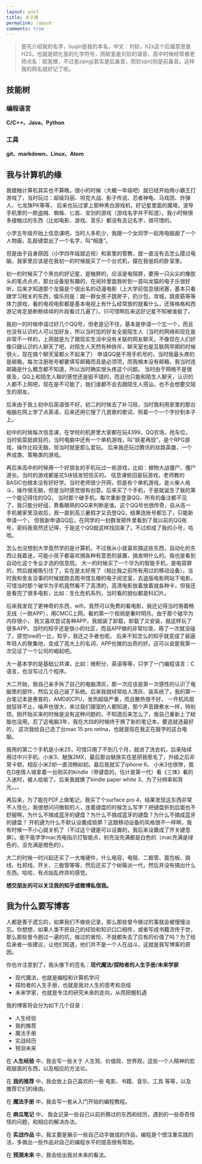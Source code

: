 ```yaml
---
layout: post
title: 关于我
permalink: /about
comments: true
---
```


>首先介绍我的名字，liuqin是我的本名，中文：刘钦，h2s这个后缀意思是H2S，也就是硫化氢的化学符号，而硫氢是刘钦的谐音，高中时候经常被老师点名：硫氢根，不过氢(qing)其实是后鼻音，而钦(qin)则是前鼻音。这样我的网名就好记了呢。

## 技能树

### 编程语言

**C/C++、Java、Python**

### 工具

**git、markdown、Linux、Atom**

## 我与计算机的缘

我接触计算机其实也不算晚，很小的时候（大概一年级吧）就已经开始用小霸王打游戏了，当时玩过：超级玛丽、坦克大战、影子传说、忍者神龟、马戏团、炸弹人、七龙珠PK等等，
后来也玩过掌上那种黑白游戏机，好记星里面的魔塔，波导手机里的一款盗贼、蜘蛛、匕首、宝剑的游戏（游戏名字并不知道）。我小时候很多接触过的东西（比如电影、游戏、音乐）都没有去记名字，很可惜的。

小学五年级开始上信息课吧，当时人多机少，我跟一个女同学一起用电脑画了一个人物画，乱敲键盘出了一个名字，叫“相逢”。

但是由于自身原因（小学四年级就近视）和家里的管教，就一直没有去怎么摸过电脑，我家里应该是在我初一的时候就买了一个台式机，摆在我爸妈的卧室里。

初一的时候买了个黑白的好记星，是触屏的，应该是电阻屏，要用一只尖尖的橡胶头的笔点点点，那台设备挺有趣的，在闹铃里面我听到一首叫龙猫的电子乐很好听，后来才知道那个龙猫是个很出名的动漫电影（上大学前信息很闭塞，基本只看跟学习相关的东西，娱乐则是：跟一群女孩子跳房子，扔沙包，攻城，跳皮筋等等体力游戏，看的电视电影都是基本电视上有什么经常放的就看什么，还珠格格和西游记肯定是断断续续的片段看过几遍了）。只可惜啊后来这好记星不知被谁偷了。

我初一的时候申请过好几个QQ号，但老是记不住，基本是申请一个忘一个，而且也没有认识的人可以加好友，所以当时加的好友全是陌生人（当时的网络和现在是非常不一样的，上网就是为了跟现实生活中没有关联的网友聊天，不像现在人们好像只跟认识的人聊天了吧，对陌生人天然有种排斥，聊天室也是互联网早期的时候很火，现在搞个聊天室都火不起来了）
申请QQ是不用手机号的，当时我最头疼的是邮箱，每次注册账号都要填写邮箱而且是必须项，而我根本没有邮箱，我当时连邮箱是什么概念都不知道，所以当时确实很头疼这个问题。
当时由于网络不是很普及，QQ上和陌生人聊的感觉还是挺不错的，而且也只能和陌生人聊天，认识的人都不上网吧，现在是不可能了，我们谁都不会去跟陌生人搭讪，也不会想要交陌生的朋友。

后来由于我上初中后英语很不好，初二的时候去了补习班，当时我利用家里的那台电脑在网上学了点英语，后来还用它搜了几首歌的歌词，照着一个一个字抄到本子上。

初中的时候每次信息课，在学校的机房里大家都在玩4399，QQ农场，抢车位，当时偷菜挺疯狂的，当时电脑中还有一个单机游戏，叫“妖星再现”，是个RPG游戏，操作比较无脑，但当时就是那么爱玩。
后来我还玩过腾讯的丝路英雄，一个养成类、策略类的游戏。

再后来高中的时候用一个好朋友的手机玩过一些游戏，比如：植物大战僵尸、僵尸道长。当时的游戏都是花5块钱发短信买的。
信息课依旧是玩游戏，老师教的BASIC也根本没有好好学。当时老师很少开网，但是有个单机游戏，是火柴人格斗，操作很无脑，但是当时感觉很有创意。后来买了个手机，于是就诞生了我的第一个能记得住的QQ，
当时那个破手机，每次重新登录QQ，所有的备注都不见了，我只能分好组，靠看眼熟的QQ来判断是谁。这个QQ号也很传奇，自从高一手机被家里没收后，我一直到高三暑假才又去登QQ，结果连账号都忘了，只能新申请一个，
但我新申请QQ后，在同学的一封群发邮件里看到了我以前的QQ账号，密码我竟然还记得，于是这个QQ就这样找回来了。不过却成了我的小号，哈哈。

怎么也没想到大学竟然学的是计算机，不过我从小就喜欢搞这些东西，自动化的东西让我着迷，可能小孩子都喜欢搞各种有意思的装置，搞发明什么的。我也是看到自动化这个专业才选的信息院。
大一的时候买了一个华为的智能手机，是电容屏的，然后就被吸引住了，实在是太好用了（相比我之前所有用过的移动设备）。当时我和舍友没事的时候就跑去图书馆五楼的电子阅览室，去盗版电影网站下电影，
可惜当时那个破华为手机竟然看不了高清的，高清电影放着放着就各种卡，但我还是看完了很多电影，比如：生化危机系列，当时看的貌似都是科幻片。

后来我发现了更神奇的东西，wifi，竟然可以免费的看电影，我还记得当时用着畅无线（一款APP），用CMCC上网，看的第一个视频是秦时明月。由于那个破华为内存很小，
我又喜欢尝试各种APP，我就装了卸载，卸载了又安装，就这样玩了很多APP。当时的知乎还是很小的社区，而且APP做的非常垃圾，用了一次就没碰了，感觉low的一比，知乎，我还之乎者也呢。
后来不知怎么的知乎就变成了装逼年轻人的聚集地，变成了高大上的名词，APP也做的出奇的好。这可以说是我第一次见证了一个公司的崛起吧。

大一基本学的是基础公共课，比如：微积分，英语等等，只学了一门编程语言：C语言，也没写过几个程序。

大二开始，我自己亲手拆了自己的电脑清灰，那一次应该是第一次感性的认识了电脑里的部件，然后又自己装了系统。后来我就经常给人清灰、装系统了。我的第一台笔记本是惠普的，AMD的CPU，发热超级严重，而且散热很不好，
一开机风扇就狂转不止，噪声也很大，来过我们寝室的人都知道，那个声音跟煮水一样，特别烦。刚开始买来的时候是没有这种问题的，不知道后来怎么了，我自己重新上了硅脂也没用。忍了这电脑3年，我在大四的时候终于换了新的笔记本，要选就选最好的，
这次我给自己选了台mac 15 pro retina，也就是现在我正在敲字的这台电脑。

我用的第二个手机是小米2S，可惜只用了不到几个月，就进了洗衣机，后来陆续用过中兴手机、小米3、魅族2MX，最后那台魅族实在是把我惹毛了，升级之后非常卡顿，相反小米2却一直流畅如初。最后我就买了iphone 6。
小米3也很惨，我在D座情人坡拿着一台刚买的kindle（带键盘的，估计是第一代）看《三体》看的入迷时，被人给偷了。后来我就换了kindle paper white 3，为了分辨率和背光。。。

再后来，为了能在PDF上做笔记，我买了个surface pro 4，结果发现这东西非常不人性化，我很想问问微软的人，连着键盘的时候怎么写字？把键盘折到后面也不舒服啊，为什么不搞成蓝牙的键盘？为什么不搞成蓝牙的键盘？为什么不搞成蓝牙的键盘？
开机键为什么不默认设置成锁屏？这跟移动设备的风格很不一样啊，我有时候一不小心就关机了（不过这个键是可以设置的，我后来设置成了开关键息屏）。能不能学学mac充电指示灯智能点，别充没充满都是白色的（mac充满是绿色的，没充满是橙色的）。

大二的时候一时兴起还买了一大堆硬件，什么电容、电阻、二极管、面包板、跳线、杜邦线、开关、三极管等等，然后还买了个树莓派一代，然后并没有搞出什么东西。哈哈，有点始乱终弃的感觉。

**想交朋友的可以关注我的知乎或微博私信我。**

## 我为什么要写博客

人都是善于遗忘的，如果我们不做些记录，那么那些曾今做过的事就会被慢慢淡忘。你想想，如果人类不把自己的经验和知识口口相传，或者写成书籍流传于世，那么那些曾今趟过一遍的坑，做过的冒险，不就都失去了应有的价值了吗？为了给后来者一些建议，让他们知道，他们并不是一个人在战斗，这就是我写博客的原因。

你也许注意到了，我头像下的签名：**现代魔法/探险者的人生手册/未来学家**

- 现代魔法，也就是编程和计算机学问
- 探险者的人生手册，也就是我对人生的思考和总结
- 未来学家，也就是专注的研究未来的走向，从而把握机遇

我的博客将会分为如下几个目录：

- 人生经验
- 我的推荐
- 魔法手册
- 实战经历
- 预测未来

在 **人生经验** 中，我会写一些关于 人生观、价值观、世界观，这些一个人精神的宏观层面的东西，以及相应的方法论。

在 **我的推荐** 中，我会放上自己喜欢的一些 电影、书籍、音乐、工具 等等，以及推荐它们的缘由。

在 **魔法手册** 中，我会写一套从入门开始的编程教程。

在 **麻瓜笔记** 中， 我会记录一些自己以前折腾过的东西和经历，遇到的一些奇奇怪怪的问题，和相应的解决办法。

在 **实战作品** 中，我主要是展示一些自己动手做成的作品，编程是个很注重实践的活，多做出一些作品对自己的编程水平的提高很有帮助。

在 **预测未来** 中，我会给出我对未来的看法。
